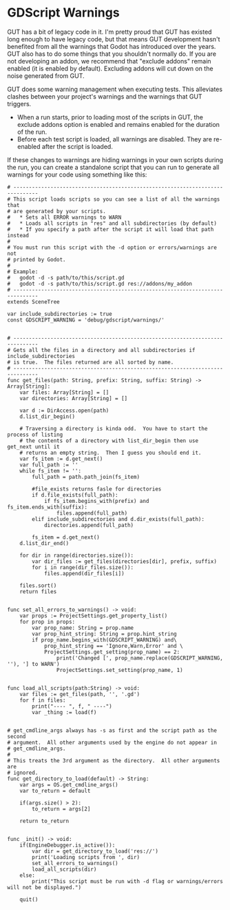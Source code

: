 # GDScript Warnings

GUT has a bit of legacy code in it.  I'm pretty proud that GUT has existed long enough to have legacy code, but that means GUT development hasn't benefited from all the warnings that Godot has introduced over the years.  GUT also has to do some things that you shouldn't normally do.  If you are not developing an addon, we recommend that "exclude addons" remain enabled (it is enabled by default).  Excluding addons will cut down on the noise generated from GUT.

GUT does some warning management when executing tests.  This alleviates clashes between your project's warnings and the warnings that GUT triggers.
* When a run starts, prior to loading most of the scripts in GUT, the exclude addons option is enabled and remains enabled for the duration of the run.
* Before each test script is loaded, all warnings are disabled.  They are re-enabled after the script is loaded.

If these changes to warnings are hiding warnings in your own scripts during the run, you can create a standalone script that you can run to generate all warnings for your code using something like this:

```gdscript
# ------------------------------------------------------------------------------
# This script loads scripts so you can see a list of all the warnings that
# are generated by your scripts.
# 	* Sets all ERROR warnings to WARN
#	* Loads all scripts in "res" and all subdirectories (by default)
#	* If you specify a path after the script it will load that path instead
#
# You must run this script with the -d option or errors/warnings are not
# printed by Godot.
#
# Example:
# 	godot -d -s path/to/this/script.gd
#	godot -d -s path/to/this/script.gd res://addons/my_addon
# ------------------------------------------------------------------------------
extends SceneTree

var include_subdirectories := true
const GDSCRIPT_WARNING = 'debug/gdscript/warnings/'


# ------------------------------------------------------------------------------
# Gets all the files in a directory and all subdirectories if include_subdirectories
# is true.  The files returned are all sorted by name.
# ------------------------------------------------------------------------------
func get_files(path: String, prefix: String, suffix: String) -> Array[String]:
	var files: Array[String] = []
	var directories: Array[String] = []

	var d := DirAccess.open(path)
	d.list_dir_begin()

	# Traversing a directory is kinda odd.  You have to start the process of listing
	# the contents of a directory with list_dir_begin then use get_next until it
	# returns an empty string.  Then I guess you should end it.
	var fs_item := d.get_next()
	var full_path := ''
	while fs_item != '':
		full_path = path.path_join(fs_item)

		#file_exists returns fasle for directories
		if d.file_exists(full_path):
			if fs_item.begins_with(prefix) and fs_item.ends_with(suffix):
				files.append(full_path)
		elif include_subdirectories and d.dir_exists(full_path):
			directories.append(full_path)

		fs_item = d.get_next()
	d.list_dir_end()

	for dir in range(directories.size()):
		var dir_files := get_files(directories[dir], prefix, suffix)
		for i in range(dir_files.size()):
			files.append(dir_files[i])

	files.sort()
	return files


func set_all_errors_to_warnings() -> void:
	var props := ProjectSettings.get_property_list()
	for prop in props:
		var prop_name: String = prop.name
		var prop_hint_string: String = prop.hint_string
		if prop_name.begins_with(GDSCRIPT_WARNING) and\
			prop_hint_string == 'Ignore,Warn,Error' and \
			ProjectSettings.get_setting(prop_name) == 2:
				print('Changed [', prop_name.replace(GDSCRIPT_WARNING, ''), '] to WARN')
				ProjectSettings.set_setting(prop_name, 1)


func load_all_scripts(path:String) -> void:
	var files := get_files(path, '', '.gd')
	for f in files:
		print("---- ", f, " ----")
		var _thing := load(f)


# get_cmdline_args always has -s as first and the script path as the second
# argument.  All other arguments used by the engine do not appear in
# get_cmdline_args.
#
# This treats the 3rd argument as the directory.  All other arguments are
# ignored.
func get_directory_to_load(default) -> String:
	var args = OS.get_cmdline_args()
	var to_return = default

	if(args.size() > 2):
		to_return = args[2]

	return to_return


func _init() -> void:
	if(EngineDebugger.is_active()):
		var dir = get_directory_to_load('res://')
		print('Loading scripts from ', dir)
		set_all_errors_to_warnings()
		load_all_scripts(dir)
	else:
		print("This script must be run with -d flag or warnings/errors will not be displayed.")

	quit()
```